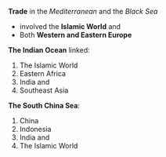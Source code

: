 **Trade** in the *Mediterranean* and the *Black Sea*
- involved the **Islamic World** and 
- Both **Western and Eastern Europe**

**The Indian Ocean** linked:
1. The Islamic World
2. Eastern Africa
3. India and
4. Southeast Asia

**The South China Sea**:
1. China
2. Indonesia
3. India and
4. The Islamic World

